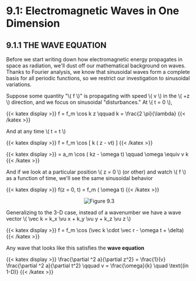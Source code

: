 # 9.1: Electromagnetic Waves in One Dimension

## 9.1.1 THE WAVE EQUATION

Before we start writing down how electromagnetic energy propagates in space as radiation, we'll dust off our mathematical background on waves. Thanks to Fourier analysis, we know that sinusoidal waves form a complete basis for all periodic functions, so we restrict our investigation to sinusoidal variations.

Suppose some quantity "\\( f \\)" is propagating with speed \\( v \\) in the \\( +z \\) direction, and we focus on sinusoidal "disturbances." At \\( t = 0 \\),

{{< katex display >}}
f = f_m \cos k z \qquad k = \frac{2 \pi}{\lambda}
{{< /katex >}}

And at any time \\( t = t \\)

{{< katex display >}}
f = f_m \cos [ k ( z - vt) ] 
{{< /katex >}}


{{< katex display >}}
= a_m \cos ( kz - \omega t) \qquad \omega \equiv v k
{{< /katex >}}


And if we look at a particular position \\( z = 0 \\) (or other) and watch \\( f \\) as a function of time, we'll see the same sinusoidal behavior


{{< katex display >}}
f(z = 0, t) = f_m ( \omega t)
{{< /katex >}}


<p align="center"> <img alt="Figure 9.3" src="/r/img/griffiths/9.3.png" /> </p>

Generalizing to the 3-D case, instead of a wavenumber we have a wave vector \\( \vec k = k_x \vu x + k_y \vu y + k_z \vu z \\)


{{< katex display >}}
f = f_m \cos (\vec k \cdot \vec r - \omega t + \delta)
{{< /katex >}}


Any wave that looks like this satisfies the __wave equation__

{{< katex display >}}
\frac{\partial ^2 a}{\partial z^2} = \frac{1}{v} \frac{\partial ^2 a}{\partial t^2} \qquad v = \frac{\omega}{k} \quad \text{(in 1-D)}
{{< /katex >}}









